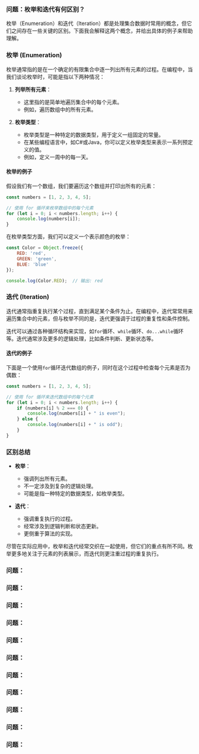 ### 问题：枚举和迭代有何区别？
枚举（Enumeration）和迭代（Iteration）都是处理集合数据时常用的概念，但它们之间存在一些关键的区别。下面我会解释这两个概念，并给出具体的例子来帮助理解。

### 枚举 (Enumeration)

枚举通常指的是在一个确定的有限集合中逐一列出所有元素的过程。在编程中，当我们谈论枚举时，可能是指以下两种情况：

1. **列举所有元素**：
   - 这里指的是简单地遍历集合中的每个元素。
   - 例如，遍历数组中的所有元素。

2. **枚举类型**：
   - 枚举类型是一种特定的数据类型，用于定义一组固定的常量。
   - 在某些编程语言中，如C#或Java，你可以定义枚举类型来表示一系列预定义的值。
   - 例如，定义一周中的每一天。

#### 枚举的例子
假设我们有一个数组，我们要遍历这个数组并打印出所有的元素：

```javascript
const numbers = [1, 2, 3, 4, 5];

// 使用 for 循环来枚举数组中的每个元素
for (let i = 0; i < numbers.length; i++) {
    console.log(numbers[i]);
}
```

在枚举类型方面，我们可以定义一个表示颜色的枚举：

```javascript
const Color = Object.freeze({
    RED: 'red',
    GREEN: 'green',
    BLUE: 'blue'
});

console.log(Color.RED);  // 输出: red
```

### 迭代 (Iteration)

迭代通常指重复执行某个过程，直到满足某个条件为止。在编程中，迭代常常用来遍历集合中的元素，但与枚举不同的是，迭代更强调于过程的重复性和条件控制。

迭代可以通过各种循环结构来实现，如`for`循环、`while`循环、`do...while`循环等。迭代通常涉及更多的逻辑处理，比如条件判断、更新状态等。

#### 迭代的例子
下面是一个使用`for`循环迭代数组的例子，同时在这个过程中检查每个元素是否为偶数：

```javascript
const numbers = [1, 2, 3, 4, 5];

// 使用 for 循环来迭代数组中的每个元素
for (let i = 0; i < numbers.length; i++) {
    if (numbers[i] % 2 === 0) {
        console.log(numbers[i] + " is even");
    } else {
        console.log(numbers[i] + " is odd");
    }
}
```

### 区别总结

- **枚举**：
  - 强调列出所有元素。
  - 不一定涉及到复杂的逻辑处理。
  - 可能是指一种特定的数据类型，如枚举类型。

- **迭代**：
  - 强调重复执行的过程。
  - 经常涉及到逻辑判断和状态更新。
  - 更侧重于算法的实现。

尽管在实际应用中，枚举和迭代经常交织在一起使用，但它们的重点有所不同。枚举更多地关注于元素的列表展示，而迭代则更注重过程的重复执行。

### 问题：
### 问题：
### 问题：
### 问题：
### 问题：
### 问题：
### 问题：
### 问题：
### 问题：
### 问题：
### 问题：